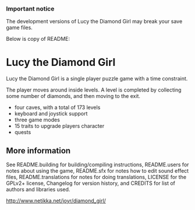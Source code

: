 ### Important notice

The development versions of Lucy the Diamond Girl may break your save game files.


Below is copy of README:


Lucy the Diamond Girl
=====================

Lucy the Diamond Girl is a single player puzzle game with a time constraint.

The player moves around inside levels. A level is completed by
collecting some number of diamonds, and then moving to the exit.

* four caves, with a total of 173 levels
* keyboard and joystick support
* three game modes
* 15 traits to upgrade players character
* quests


More information
----------------

See README.building for building/compiling instructions,
README.users for notes about using the game,
README.sfx for notes how to edit sound effect files,
README.translations for notes for doing translations,
LICENSE for the GPLv2+ license,
Changelog for version history,
and CREDITS for list of authors and libraries used.


http://www.netikka.net/joyr/diamond_girl/
